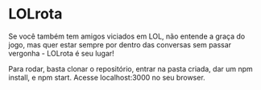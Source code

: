 # LOLrota
Se você também tem amigos viciados em LOL, não entende a graça do jogo, mas quer estar sempre por dentro das conversas sem passar vergonha - LOLrota é seu lugar!

Para rodar, basta clonar o repositório, entrar na pasta criada, dar um npm install, e npm start.
Acesse localhost:3000 no seu browser.
